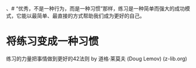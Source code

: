 、# “优秀，不是一种行为，而是一种习惯”那样，练习是一种简单而强大的成功模式，它能以最简单、最直接的方式帮助我们成为更好的自己。

# 将练习变成一种习惯

练习的力量把事情做到更好的42法则 by 道格·莱莫夫 (Doug Lemov) (z-lib.org)
